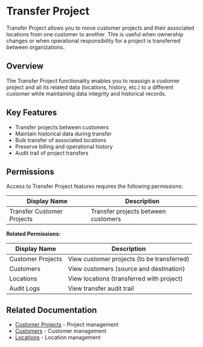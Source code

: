 # Transfer Project

Transfer Project allows you to move customer projects and their associated locations from one customer to another. This is useful when ownership changes or when operational responsibility for a project is transferred between organizations.

## Overview

The Transfer Project functionality enables you to reassign a customer project and all its related data (locations, history, etc.) to a different customer while maintaining data integrity and historical records.

## Key Features

* Transfer projects between customers
* Maintain historical data during transfer
* Bulk transfer of associated locations
* Preserve billing and operational history
* Audit trail of project transfers

## Permissions

Access to Transfer Project features requires the following permissions:

| Display Name | Description |
|--------------|-------------|
| Transfer Customer Projects | Transfer projects between customers |

**Related Permissions:**

| Display Name | Description |
|--------------|-------------|
| Customer Projects | View customer projects (to be transferred) |
| Customers | View customers (source and destination) |
| Locations | View locations (transferred with project) |
| Audit Logs | View transfer audit trail |

## Related Documentation

* [Customer Projects](CustomerProjects.md) - Project management
* [Customers](Customers.md) - Customer management
* [Locations](Locations.md) - Location management

